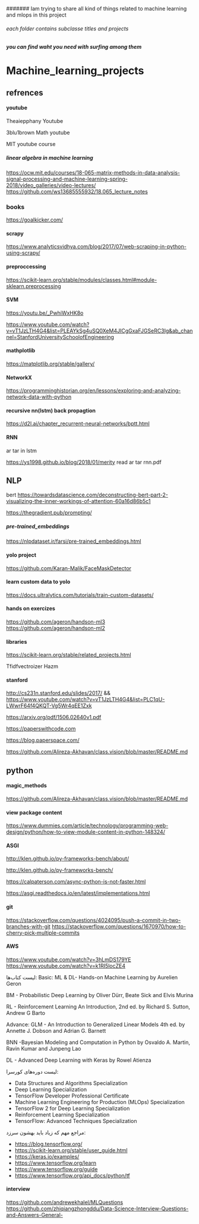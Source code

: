 ####### Iam trying to share all kind of things related to machine learning and mlops in this project 

###### each folder contains subclasse titles and projects

##### you can find waht you need with surfing among them

# Machine_learning_projects
## refrences 
#### youtube
Theaiepphany  Youtube

3blu1brown  Math youtube

MIT youtube course

##### linear algebra in machine learning

https://ocw.mit.edu/courses/18-065-matrix-methods-in-data-analysis-signal-processing-and-machine-learning-spring-2018/video_galleries/video-lectures/
https://github.com/ws13685555932/18.065_lecture_notes

### books
https://goalkicker.com/

#### scrapy
https://www.analyticsvidhya.com/blog/2017/07/web-scraping-in-python-using-scrapy/

#### preproccessing
https://scikit-learn.org/stable/modules/classes.html#module-sklearn.preprocessing
#### SVM
https://youtu.be/_PwhiWxHK8o

https://www.youtube.com/watch?v=vT1JzLTH4G4&list=PLEAYkSg4uSQ0XeM4JICgGxaFJGSeRC3Ig&ab_channel=StanfordUniversitySchoolofEngineering
#### mathplotlib
https://matplotlib.org/stable/gallery/

#### NetworkX
https://programminghistorian.org/en/lessons/exploring-and-analyzing-network-data-with-python

#### recursive nn(lstm) back propagtion

https://d2l.ai/chapter_recurrent-neural-networks/bptt.html

#### RNN
ar tar in lstm

https://ys1998.github.io/blog/2018/01/merity
read ar tar rnn.pdf

## NLP
bert
https://towardsdatascience.com/deconstructing-bert-part-2-visualizing-the-inner-workings-of-attention-60a16d86b5c1

https://thegradient.pub/prompting/

##### pre-trained_embeddings
https://nlpdataset.ir/farsi/pre-trained_embeddings.html

#### yolo project
https://github.com/Karan-Malik/FaceMaskDetector

#### learn custom data to yolo
https://docs.ultralytics.com/tutorials/train-custom-datasets/

#### hands on exercizes
https://github.com/ageron/handson-ml3
https://github.com/ageron/handson-ml2

#### libraries
https://scikit-learn.org/stable/related_projects.html

Tfidfvectroizer
Hazm

#### stanford
http://cs231n.stanford.edu/slides/2017/
 && https://www.youtube.com/watch?v=vT1JzLTH4G4&list=PLC1qU-LWwrF64f4QKQT-Vg5Wr4qEE1Zxk
 
https://arxiv.org/pdf/1506.02640v1.pdf


https://paperswithcode.com

https://blog.paperspace.com/

https://github.com/Alireza-Akhavan/class.vision/blob/master/README.md


## python 
#### magic_methods
https://github.com/Alireza-Akhavan/class.vision/blob/master/README.md

#### view package content
https://www.dummies.com/article/technology/programming-web-design/python/how-to-view-module-content-in-python-148324/

#### ASGI

http://klen.github.io/py-frameworks-bench/about/

http://klen.github.io/py-frameworks-bench/

https://calpaterson.com/async-python-is-not-faster.html

https://asgi.readthedocs.io/en/latest/implementations.html

#### git
https://stackoverflow.com/questions/4024095/push-a-commit-in-two-branches-with-git
https://stackoverflow.com/questions/1670970/how-to-cherry-pick-multiple-commits

#### AWS
https://www.youtube.com/watch?v=3hLmDS179YE
https://www.youtube.com/watch?v=k1RI5locZE4

لیست کتاب‌ها:
   Basic:
ML & DL- Hands-on Machine Learning 
    by Aurelien Geron

BM - Probabilistic Deep Learning
    by Oliver Dürr, Beate Sick and Elvis Murina

RL - Reinforcement Learning An Introduction, 2nd ed.
    by Richard S. Sutton, Andrew G Barto

   Advance:
GLM - An Introduction to Generalized Linear Models 4th ed. 
    by Annette J. Dobson and Adrian G. Barnett

BNN -Bayesian Modeling and Computation in Python
    by Osvaldo A. Martin, Ravin Kumar and Junpeng Lao

DL - Advanced Deep Learning with Keras by Rowel Atienza 

لیست دوره‌های کورسرا:
- Data Structures and Algorithms Specialization
- Deep Learning Specialization
- TensorFlow Developer Professional Certificate
- Machine Learning Engineering for Production (MLOps) Specialization
- TensorFlow 2 for Deep Learning Specialization
- Reinforcement Learning Specialization
- TensorFlow: Advanced Techniques Specialization

مراجع مهم که زیاد باید بهشون سرزد:
- https://blog.tensorflow.org/
- https://scikit-learn.org/stable/user_guide.html
- https://keras.io/examples/
- https://www.tensorflow.org/learn
- https://www.tensorflow.org/guide
- https://www.tensorflow.org/api_docs/python/tf

#### interview
https://github.com/andrewekhalel/MLQuestions
https://github.com/zhiqiangzhongddu/Data-Science-Interview-Questions-and-Answers-General-

